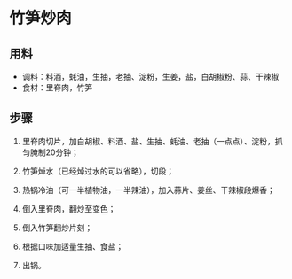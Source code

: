 # 竹笋炒肉

## 用料

- 调料：料酒，蚝油，生抽，老抽、淀粉，生姜，盐，白胡椒粉、蒜、干辣椒
- 食材：里脊肉，竹笋

## 步骤

1. 里脊肉切片，加白胡椒、料酒、盐、生抽、蚝油、老抽（一点点）、淀粉，抓匀腌制20分钟；

2. 竹笋焯水（已经焯过水的可以省略），切段；

3. 热锅冷油（可一半植物油，一半辣油），加入蒜片、姜丝、干辣椒段爆香；

4. 倒入里脊肉，翻炒至变色；

5. 倒入竹笋翻炒片刻；

6. 根据口味加适量生抽、食盐；

7. 出锅。



